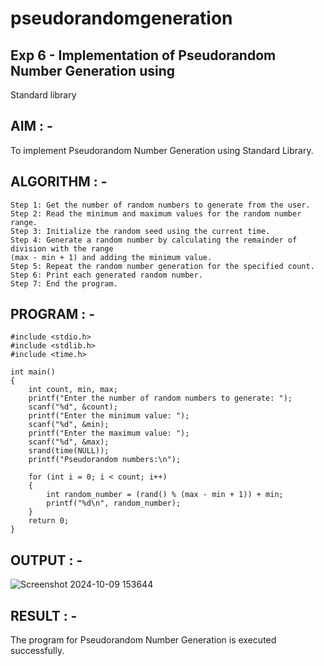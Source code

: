 # pseudorandomgeneration 
## Exp 6 - Implementation of Pseudorandom Number Generation using 
Standard library 
 
## AIM : -  
To implement Pseudorandom Number Generation using Standard Library. 
 
## ALGORITHM : -  
```
Step 1: Get the number of random numbers to generate from the user. 
Step 2: Read the minimum and maximum values for the random number range. 
Step 3: Initialize the random seed using the current time. 
Step 4: Generate a random number by calculating the remainder of division with the range 
(max - min + 1) and adding the minimum value. 
Step 5: Repeat the random number generation for the specified count. 
Step 6: Print each generated random number. 
Step 7: End the program. 
 ```
## PROGRAM : -  
```
#include <stdio.h> 
#include <stdlib.h> 
#include <time.h> 
 
int main()  
{ 
    int count, min, max; 
    printf("Enter the number of random numbers to generate: "); 
    scanf("%d", &count); 
    printf("Enter the minimum value: "); 
    scanf("%d", &min); 
    printf("Enter the maximum value: "); 
    scanf("%d", &max); 
    srand(time(NULL)); 
    printf("Pseudorandom numbers:\n"); 
     
    for (int i = 0; i < count; i++)  
    { 
        int random_number = (rand() % (max - min + 1)) + min; 
        printf("%d\n", random_number); 
    } 
    return 0; 
}
```
 
## OUTPUT : - 
 ![Screenshot 2024-10-09 153644](https://github.com/user-attachments/assets/ef8cb931-91ff-4a3b-93c3-5759b3333aca)

 
 
## RESULT : - 
The program for Pseudorandom Number Generation is executed successfully.
